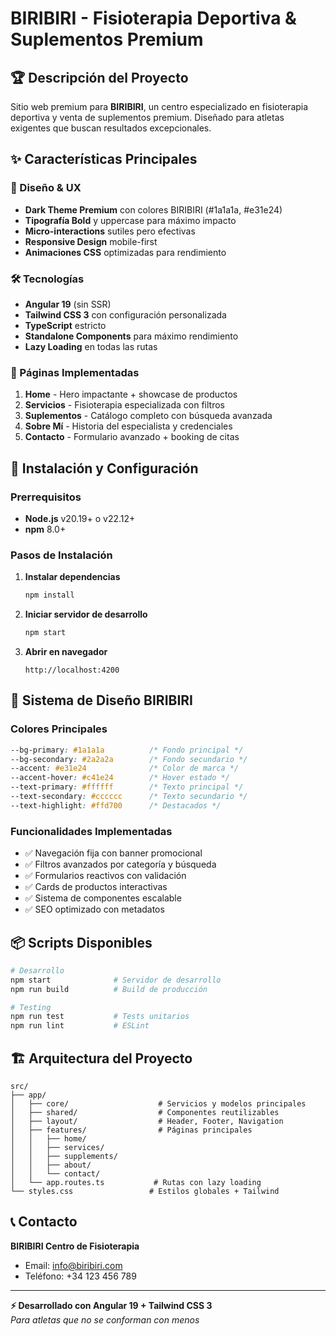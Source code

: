 # BIRIBIRI - Fisioterapia Deportiva & Suplementos Premium

## 🏆 Descripción del Proyecto

Sitio web premium para **BIRIBIRI**, un centro especializado en fisioterapia deportiva y venta de suplementos premium. Diseñado para atletas exigentes que buscan resultados excepcionales.

## ✨ Características Principales

### 🎨 Diseño & UX
- **Dark Theme Premium** con colores BIRIBIRI (#1a1a1a, #e31e24)
- **Tipografía Bold** y uppercase para máximo impacto
- **Micro-interactions** sutiles pero efectivas
- **Responsive Design** mobile-first
- **Animaciones CSS** optimizadas para rendimiento

### 🛠️ Tecnologías
- **Angular 19** (sin SSR)
- **Tailwind CSS 3** con configuración personalizada
- **TypeScript** estricto
- **Standalone Components** para máximo rendimiento
- **Lazy Loading** en todas las rutas

### 📱 Páginas Implementadas
1. **Home** - Hero impactante + showcase de productos
2. **Servicios** - Fisioterapia especializada con filtros
3. **Suplementos** - Catálogo completo con búsqueda avanzada
4. **Sobre Mí** - Historia del especialista y credenciales
5. **Contacto** - Formulario avanzado + booking de citas

## 🚀 Instalación y Configuración

### Prerrequisitos
- **Node.js** v20.19+ o v22.12+
- **npm** 8.0+

### Pasos de Instalación

1. **Instalar dependencias**
   ```bash
   npm install
   ```

2. **Iniciar servidor de desarrollo**
   ```bash
   npm start
   ```

3. **Abrir en navegador**
   ```
   http://localhost:4200
   ```

## 🎨 Sistema de Diseño BIRIBIRI

### Colores Principales
```css
--bg-primary: #1a1a1a          /* Fondo principal */
--bg-secondary: #2a2a2a        /* Fondo secundario */
--accent: #e31e24              /* Color de marca */
--accent-hover: #c41e24        /* Hover estado */
--text-primary: #ffffff        /* Texto principal */
--text-secondary: #cccccc      /* Texto secundario */
--text-highlight: #ffd700      /* Destacados */
```

### Funcionalidades Implementadas
- ✅ Navegación fija con banner promocional
- ✅ Filtros avanzados por categoría y búsqueda
- ✅ Formularios reactivos con validación
- ✅ Cards de productos interactivas
- ✅ Sistema de componentes escalable
- ✅ SEO optimizado con metadatos

## 📦 Scripts Disponibles

```bash
# Desarrollo
npm start              # Servidor de desarrollo
npm run build          # Build de producción

# Testing
npm run test           # Tests unitarios
npm run lint           # ESLint
```

## 🏗️ Arquitectura del Proyecto

```
src/
├── app/
│   ├── core/                    # Servicios y modelos principales
│   ├── shared/                  # Componentes reutilizables
│   ├── layout/                  # Header, Footer, Navigation
│   ├── features/                # Páginas principales
│   │   ├── home/
│   │   ├── services/
│   │   ├── supplements/
│   │   ├── about/
│   │   └── contact/
│   └── app.routes.ts           # Rutas con lazy loading
└── styles.css                 # Estilos globales + Tailwind
```

## 📞 Contacto

**BIRIBIRI Centro de Fisioterapia**
- Email: info@biribiri.com
- Teléfono: +34 123 456 789

---

**⚡ Desarrollado con Angular 19 + Tailwind CSS 3**  
*Para atletas que no se conforman con menos*
